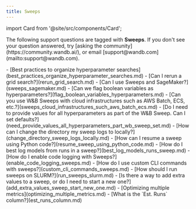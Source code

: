 ```yaml
---
title: Sweeps 
---
```

import Card from '@site/src/components/Card';

<Card className="card-light-gray">
  <p>The following support questions are tagged with <b>Sweeps</b>. If you don't see 
your question answered, try [asking the community](https://community.wandb.ai/), 
or email [support@wandb.com](mailto:support@wandb.com).</p>
</Card>
- [Best practices to organize hyperparameter searches](best_practices_organize_hyperparameter_searches.md)
- [Can I rerun a grid search?](rerun_grid_search.md)
- [Can I use Sweeps and SageMaker?](sweeps_sagemaker.md)
- [Can we flag boolean variables as hyperparameters?](flag_boolean_variables_hyperparameters.md)
- [Can you use W&B Sweeps with cloud infrastructures such as AWS Batch, ECS, etc.?](sweeps_cloud_infrastructures_such_aws_batch_ecs.md)
- [Do I need to provide values for all hyperparameters as part of the W&B Sweep. Can I set defaults?](need_provide_values_all_hyperparameters_part_wb_sweep_set.md)
- [How can I change the directory my sweep logs to locally?](change_directory_sweep_logs_locally.md)
- [How can I resume a sweep using Python code?](resume_sweep_using_python_code.md)
- [How do I best log models from runs in a sweep?](best_log_models_runs_sweep.md)
- [How do I enable code logging with Sweeps?](enable_code_logging_sweeps.md)
- [How do I use custom CLI commands with sweeps?](custom_cli_commands_sweeps.md)
- [How should I run sweeps on SLURM?](run_sweeps_slurm.md)
- [Is there a way to add extra values to a sweep, or do I need to start a new one?](add_extra_values_sweep_start_new_one.md)
- [Optimizing multiple metrics](optimizing_multiple_metrics.md)
- [What is the `Est. Runs` column?](est_runs_column.md)
